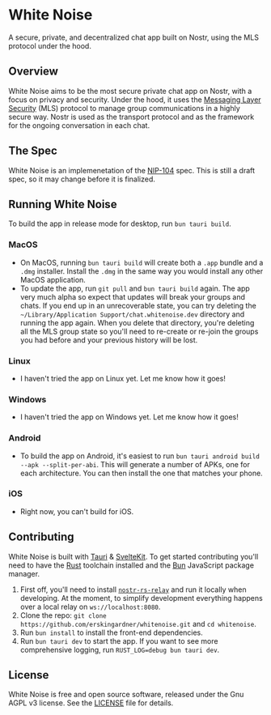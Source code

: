 # White Noise

A secure, private, and decentralized chat app built on Nostr, using the MLS protocol under the hood.

## Overview

White Noise aims to be the most secure private chat app on Nostr, with a focus on privacy and security. Under the hood, it uses the [Messaging Layer Security](https://www.rfc-editor.org/rfc/rfc9420.html) (MLS) protocol to manage group communications in a highly secure way. Nostr is used as the transport protocol and as the framework for the ongoing conversation in each chat.

## The Spec

White Noise is an implemenetation of the [NIP-104](https://github.com/nostr-protocol/nips/pull/1427) spec. This is still a draft spec, so it may change before it is finalized.

## Running White Noise

To build the app in release mode for desktop, run `bun tauri build`. 

### MacOS

- On MacOS, running `bun tauri build` will create both a `.app` bundle and a `.dmg` installer. Install the `.dmg` in the same way you would install any other MacOS application.
- To update the app, run `git pull` and `bun tauri build` again. The app very much alpha so expect that updates will break your groups and chats. If you end up in an unrecoverable state, you can try deleting the `~/Library/Application Support/chat.whitenoise.dev` directory and running the app again. When you delete that directory, you're deleting all the MLS group state so you'll need to re-create or re-join the groups you had before and your previous history will be lost.

### Linux

- I haven't tried the app on Linux yet. Let me know how it goes! 

### Windows

- I haven't tried the app on Windows yet. Let me know how it goes!

### Android

- To build the app on Android, it's easiest to run `bun tauri android build --apk --split-per-abi`. This will generate a number of APKs, one for each architecture. You can then install the one that matches your phone.

### iOS

- Right now, you can't build for iOS.

## Contributing

White Noise is built with [Tauri](https://tauri.app/) & [SvelteKit](https://kit.svelte.dev/). To get started contributing you'll need to have the [Rust](https://www.rust-lang.org/tools/install) toolchain installed and the [Bun](https://bun.sh/docs/installation) JavaScript package manager.

1. First off, you'll need to install [`nostr-rs-relay`](https://github.com/scsibug/nostr-rs-relay?tab=readme-ov-file) and run it locally when developing. At the moment, to simplify development everything happens over a local relay on `ws://localhost:8080`.
2. Clone the repo: `git clone https://github.com/erskingardner/whitenoise.git` and `cd whitenoise`.
3. Run `bun install` to install the front-end dependencies.
4. Run `bun tauri dev` to start the app. If you want to see more comprehensive logging, run `RUST_LOG=debug bun tauri dev`.

## License

White Noise is free and open source software, released under the Gnu AGPL v3 license. See the [LICENSE](LICENSE) file for details.
